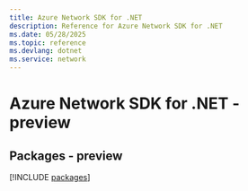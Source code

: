 ```yaml
---
title: Azure Network SDK for .NET
description: Reference for Azure Network SDK for .NET
ms.date: 05/28/2025
ms.topic: reference
ms.devlang: dotnet
ms.service: network
---
```

# Azure Network SDK for .NET - preview
## Packages - preview
[!INCLUDE [packages](network-index.md)]